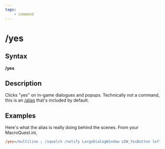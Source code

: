 ```yaml
---
tags:
    - command
---
```

# /yes

## Syntax

**/yes**

## Description

Clicks "yes" on in-game dialogues and popups. Technically not a command, this is an [/alias](alias.md) that's included by default.

## Examples
Here's what the alias is really doing behind the scenes. From your MacroQuest.ini, 

```ini
/yes=/multiline ; /squelch /notify LargeDialogWindow LDW_YesButton leftmouseup ; /squelch /notify LargeDialogWindow LDW_OKButton leftmouseup ; /squelch /notify ConfirmationDialogBox CD_Yes_Button leftmouseup ; /squelch /notify ConfirmationDialogBox CD_OK_Button leftmouseup ; /squelch /notify TradeWND TRDW_Trade_Button leftmouseup ; /squelch /notify GiveWnd GVW_Give_Button leftmouseup ; /squelch /notify ProgressionSelectionWnd ProgressionTemplateSelectAcceptButton leftmouseup ; /squelch /notify TaskSelectWnd TSEL_AcceptButton leftmouseup ; /squelch /notify RaidWindow RAID_AcceptButton leftmouseup
```

